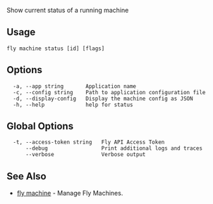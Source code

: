 Show current status of a running machine


## Usage
~~~
fly machine status [id] [flags]
~~~

## Options

~~~
  -a, --app string       Application name
  -c, --config string    Path to application configuration file
  -d, --display-config   Display the machine config as JSON
  -h, --help             help for status
~~~

## Global Options

~~~
  -t, --access-token string   Fly API Access Token
      --debug                 Print additional logs and traces
      --verbose               Verbose output
~~~

## See Also

* [fly machine](/docs/flyctl/fly-machine/)	 - Manage Fly Machines.

